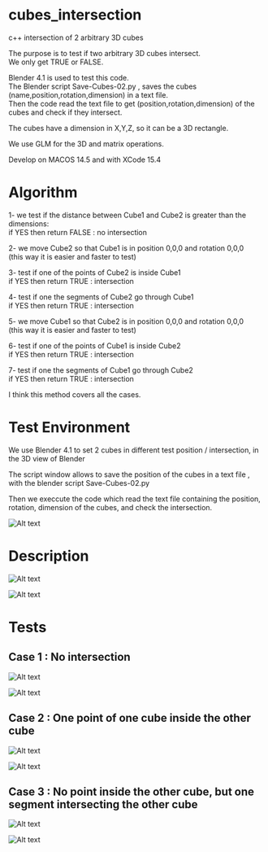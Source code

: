 # cubes_intersection
c++ intersection of 2 arbitrary 3D cubes

The purpose is to test if two arbitrary 3D cubes intersect.<br />
We only get TRUE or FALSE.<br />

Blender 4.1 is used to test this code.<br />
The Blender script Save-Cubes-02.py , saves the cubes (name,position,rotation,dimension) in a text file.<br />
Then the code read the text file to get (position,rotation,dimension) of the cubes and check if they intersect.<br />

The cubes have a dimension in X,Y,Z, so it can be a 3D rectangle.

We use GLM for the 3D and matrix operations.

Develop on MACOS 14.5 and with XCode 15.4

# Algorithm

1- we test if the distance between Cube1 and Cube2 is greater than the dimensions:<br />
    if YES then return FALSE : no intersection<br />
    
2- we move Cube2 so that Cube1 is in position 0,0,0 and rotation 0,0,0<br />
    (this way it is easier and faster to test)<br />
    
3- test if one of the points of Cube2 is inside Cube1<br />
    if YES then return TRUE : intersection<br />
    
4- test if one the segments of Cube2 go through Cube1<br />
    if YES then return TRUE : intersection<br />
    
5- we move Cube1 so that Cube2 is in position 0,0,0 and rotation 0,0,0<br />
    (this way it is easier and faster to test)<br />
    
6- test if one of the points of Cube1 is inside Cube2<br />
    if YES then return TRUE : intersection<br />
    
7- test if one the segments of Cube1 go through Cube2<br />
    if YES then return TRUE : intersection<br />    

I think this method covers all the cases.<br />

# Test Environment

We use Blender 4.1 to set 2 cubes in different test position / intersection, in the 3D view of Blender

The script window allows to save the position of the cubes in a text file , with the blender script Save-Cubes-02.py

Then we execcute the code which read the text file containing the position, rotation, dimension of the cubes, and check the intersection.

![Alt text](images/test-02.jpg?raw=true "Test setting")

# Description

![Alt text](images/cubes-3.jpg?raw=true "Position")

![Alt text](images/cubes-2.jpg?raw=true "Position")

# Tests

## Case 1 : No intersection

![Alt text](images/case1-02.png?raw=true "Test")

![Alt text](images/case1-01.png?raw=true "Test")

## Case 2 : One point of one cube inside the other cube

![Alt text](images/case2-01.png?raw=true "Test")

![Alt text](images/case2-02.png?raw=true "Test")

## Case 3 : No point inside the other cube, but one segment intersecting the other cube

![Alt text](images/case4-01.png?raw=true "Test")

![Alt text](images/case4-02.png?raw=true "Test")

